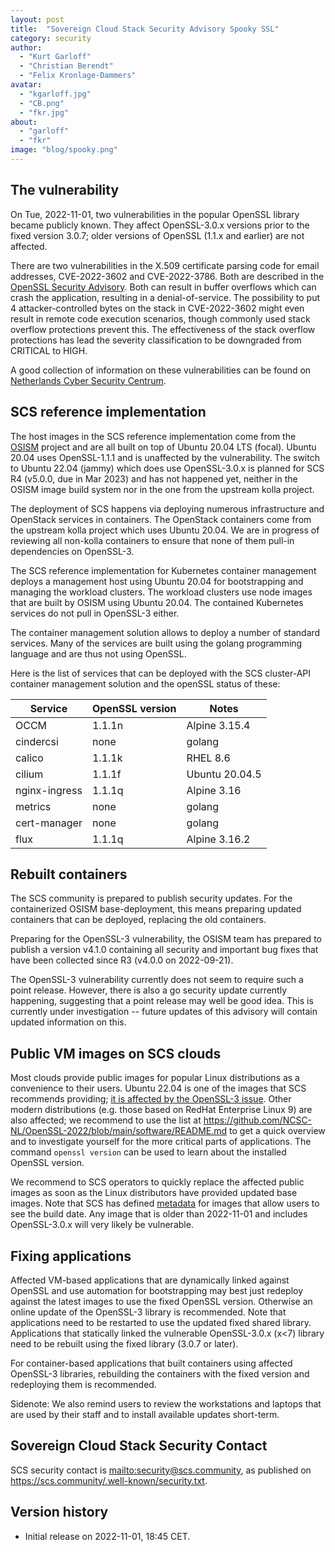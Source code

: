 ```yaml
---
layout: post
title:  "Sovereign Cloud Stack Security Advisory Spooky SSL"
category: security
author:
  - "Kurt Garloff"
  - "Christian Berendt"
  - "Felix Kronlage-Dammers"
avatar:
  - "kgarloff.jpg"
  - "CB.png"
  - "fkr.jpg"
about:
  - "garloff"
  - "fkr"
image: "blog/spooky.png"
---
```


## The vulnerability

On Tue, 2022-11-01, two vulnerabilities in the popular OpenSSL library
became publicly known. They affect OpenSSL-3.0.x versions prior
to the fixed version 3.0.7; older versions of OpenSSL (1.1.x
and earlier) are not affected.

There are two vulnerabilities in the X.509 certificate parsing code
for email addresses, CVE-2022-3602 and CVE-2022-3786. Both are described
in the [OpenSSL Security Advisory](https://www.openssl.org/news/secadv/20221101.txt).
Both can result in buffer overflows which can crash the application,
resulting in a denial-of-service. The possibility to put 4 attacker-controlled
bytes on the stack in CVE-2022-3602 might even result in remote code execution
scenarios, though commonly used stack overflow protections prevent this.
The effectiveness of the stack overflow protections has lead the severity
classification to be downgraded from CRITICAL to HIGH.

A good collection of information on these vulnerabilities can be found on
[Netherlands Cyber Security Centrum](https://github.com/NCSC-NL/OpenSSL-2022).

## SCS reference implementation

The host images in the SCS reference implementation come from the
[OSISM](https://osism.tech) project and are all built on top of Ubuntu 20.04
LTS (focal). Ubuntu 20.04 uses OpenSSL-1.1.1 and is unaffected by the
vulnerability. The switch to Ubuntu 22.04 (jammy) which does use OpenSSL-3.0.x
is planned for SCS R4 (v5.0.0, due in Mar 2023) and has not happened yet,
neither in the OSISM image build system nor in the one from the upstream kolla
project.

The deployment of SCS happens via deploying numerous infrastructure
and OpenStack services in containers. The OpenStack containers come from
the upstream kolla project which uses Ubuntu 20.04. We are in progress
of reviewing all non-kolla containers to ensure that none of them pull-in
dependencies on OpenSSL-3.

<!--TODO: OSISM to check all containers ...-->
<!--TODO: Add link to SBOM -->

The SCS reference implementation for Kubernetes container management deploys a
management host using Ubuntu 20.04 for bootstrapping and managing the
workload clusters. The workload clusters use node images that are built
by OSISM using Ubuntu 20.04. The contained Kubernetes services do not
pull in OpenSSL-3 either.

The container management solution allows to deploy a number of standard
services. Many of the services are built using the golang programming
language and are thus not using OpenSSL. 

Here is the list of services that can be deployed with the SCS cluster-API
container management solution and the openSSL status of these:

| Service        | OpenSSL version  | Notes                 |
|----------------|------------------|-----------------------|
| OCCM           | 1.1.1n           | Alpine 3.15.4         |
| cindercsi      | none             | golang                |
| calico         | 1.1.1k           | RHEL 8.6              |
| cilium         | 1.1.1f           | Ubuntu 20.04.5        |
| nginx-ingress  | 1.1.1q           | Alpine 3.16           |
| metrics        | none             | golang                |
| cert-manager   | none             | golang                |
| flux           | 1.1.1q           | Alpine 3.16.2         |

<!-- TODO: harbor -->

## Rebuilt containers

The SCS community is prepared to publish security updates.
For the containerized OSISM base-deployment, this means preparing updated
containers that can be deployed, replacing the old containers.

Preparing for the OpenSSL-3 vulnerability, the OSISM team has prepared
to publish a version v4.1.0 containing all security and important bug fixes
that have been collected since R3 (v4.0.0 on 2022-09-21).

The OpenSSL-3 vulnerability currently does not seem to require such a
point release. However, there is also a go security update currently
happening, suggesting that a point release may well be good idea.
This is currently under investigation -- future updates of this
advisory will contain updated information on this.

## Public VM images on SCS clouds

Most clouds provide public images for popular Linux distributions
as a convenience to their users. Ubuntu 22.04 is one of the images that
SCS recommends providing; [it is affected by the OpenSSL-3 issue](https://ubuntu.com/security/CVE-2022-3602).
Other modern distributions (e.g. those based on RedHat Enterprise
Linux 9) are also affected; we recommend to use the list at
<https://github.com/NCSC-NL/OpenSSL-2022/blob/main/software/README.md>
to get a quick overview and to investigate yourself for the more
critical parts of applications. The command `openssl version`
can be used to learn about the installed OpenSSL version.

We recommend to SCS operators to quickly replace the affected public images
as soon as the Linux distributors have provided updated base images.
Note that SCS has defined
[metadata](https://github.com/SovereignCloudStack/standards/blob/main/Drafts/Image-Properties-Spec.md)
for images that allow users to see the build date. Any image that is older than
2022-11-01 and includes OpenSSL-3.0.x will very likely be vulnerable.

## Fixing applications

Affected VM-based applications that are dynamically linked against OpenSSL and
use automation for bootstrapping may best just redeploy against the latest
images to use the fixed OpenSSL version. Otherwise an online update of the
OpenSSL-3 library is recommended. Note that applications need to be restarted
to use the updated fixed shared library. Applications that statically linked
the vulnerable OpenSSL-3.0.x (x<7) library need to be rebuilt using the fixed
library (3.0.7 or later).

For container-based applications that built containers using affected
OpenSSL-3 libraries, rebuilding the containers with the fixed version
and redeploying them is recommended.

Sidenote:
We also remind users to review the workstations and laptops that are
used by their staff and to install available updates short-term.

## Sovereign Cloud Stack Security Contact

SCS security contact is <mailto:security@scs.community>, as published on
<https://scs.community/.well-known/security.txt>.

## Version history

* Initial release on 2022-11-01, 18:45 CET.
